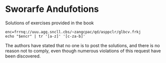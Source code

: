 Sworarfe Andufotions
====================

Solutions of exercises provided in the book

```shell
enc=frrnq://uuu.agq.sncll.cbs/~zangcpac/qd/asppclr/glbcv.frkj
echo "$encr" | tr '[a-z]' '[c-za-b]'
```

The authors have stated that no one is to post the solutions, and there is no
reason not to comply, even though numerous violations of this request have been
discovered.
